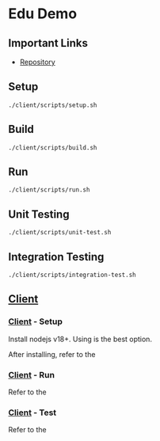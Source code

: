 # Edu Demo

## Important Links

- [Repository](https://github.com/ExoKomodo/edu-demo)

## Setup

```shell
./client/scripts/setup.sh
```

## Build

```shell
./client/scripts/build.sh
```

## Run

```shell
./client/scripts/run.sh
```

## Unit Testing

```shell
./client/scripts/unit-test.sh
```

## Integration Testing

```shell
./client/scripts/integration-test.sh
```

## [Client](./client)

### [Client](./client) - Setup

Install nodejs v18+. Using [](https://github.com/nvm-sh/nvm) is the best option.

After installing, refer to the [](./client/README.md#project-setup)

### [Client](./client) - Run

Refer to the [](./client/README.md#compile-and-hot-reload-for-development)

### [Client](./client) - Test

Refer to the [](./client/README.md#run-unit-tests-with-vitest)
